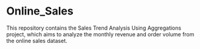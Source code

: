 # Online_Sales
This repository contains the Sales Trend Analysis Using Aggregations project, which aims to analyze the monthly revenue and order volume from the online sales dataset.
